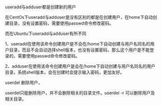 #               



useradd与adduser都是创建新的用户

在CentOs下useradd与adduser是没有区别的都是在创建用户，在home下自动创建目录，没有设置密码，需要使用passwd命令修改密码。

而在Ubuntu下useradd与adduser有所不同

1、useradd在使用该命令创建用户是不会在/home下自动创建与用户名同名的用户目录，而且不会自动选择shell版本，也没有设置密码，那么这个用户是不能登录的，需要使用passwd命令修改密码。

2、adduser在使用该命令创建用户是会在/home下自动创建与用户名同名的用户目录，系统shell版本，会在创建时会提示输入密码，更加友好。

 

userdel 删除用户，

userdel只能删除用户，并不会删除相关的目录文件。userdel -r 可以删除用户及相关目录。

